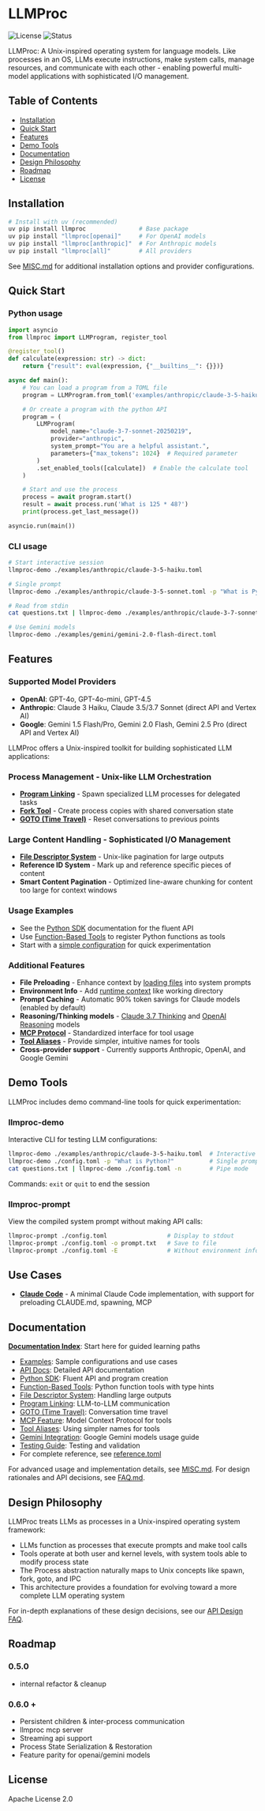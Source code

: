 # LLMProc

![License](https://img.shields.io/badge/license-Apache%202.0-blue)
![Status](https://img.shields.io/badge/status-active-green)

LLMProc: A Unix-inspired operating system for language models. Like processes in an OS, LLMs execute instructions, make system calls, manage resources, and communicate with each other - enabling powerful multi-model applications with sophisticated I/O management.

## Table of Contents

- [Installation](#installation)
- [Quick Start](#quick-start)
- [Features](#features)
- [Demo Tools](#demo-tools)
- [Documentation](#documentation)
- [Design Philosophy](#design-philosophy)
- [Roadmap](#roadmap)
- [License](#license)

## Installation

```bash
# Install with uv (recommended)
uv pip install llmproc               # Base package
uv pip install "llmproc[openai]"     # For OpenAI models
uv pip install "llmproc[anthropic]"  # For Anthropic models
uv pip install "llmproc[all]"        # All providers
```

See [MISC.md](MISC.md) for additional installation options and provider configurations.

## Quick Start

### Python usage

```python
import asyncio
from llmproc import LLMProgram, register_tool

@register_tool()
def calculate(expression: str) -> dict:
    return {"result": eval(expression, {"__builtins__": {}})}

async def main():
    # You can load a program from a TOML file
    program = LLMProgram.from_toml('examples/anthropic/claude-3-5-haiku.toml')

    # Or create a program with the python API
    program = (
        LLMProgram(
            model_name="claude-3-7-sonnet-20250219",
            provider="anthropic",
            system_prompt="You are a helpful assistant.",
            parameters={"max_tokens": 1024}  # Required parameter
        )
        .set_enabled_tools([calculate])  # Enable the calculate tool
    )

    # Start and use the process
    process = await program.start()
    result = await process.run('What is 125 * 48?')
    print(process.get_last_message())

asyncio.run(main())
```

### CLI usage

```bash
# Start interactive session
llmproc-demo ./examples/anthropic/claude-3-5-haiku.toml

# Single prompt
llmproc-demo ./examples/anthropic/claude-3-5-sonnet.toml -p "What is Python?"

# Read from stdin
cat questions.txt | llmproc-demo ./examples/anthropic/claude-3-7-sonnet.toml -n

# Use Gemini models
llmproc-demo ./examples/gemini/gemini-2.0-flash-direct.toml
```

## Features

### Supported Model Providers
- **OpenAI**: GPT-4o, GPT-4o-mini, GPT-4.5
- **Anthropic**: Claude 3 Haiku, Claude 3.5/3.7 Sonnet (direct API and Vertex AI)
- **Google**: Gemini 1.5 Flash/Pro, Gemini 2.0 Flash, Gemini 2.5 Pro (direct API and Vertex AI)

LLMProc offers a Unix-inspired toolkit for building sophisticated LLM applications:

### Process Management - Unix-like LLM Orchestration
- **[Program Linking](./examples/features/program-linking/main.toml)** - Spawn specialized LLM processes for delegated tasks
- **[Fork Tool](./examples/features/fork.toml)** - Create process copies with shared conversation state
- **[GOTO (Time Travel)](./examples/features/goto.toml)** - Reset conversations to previous points

### Large Content Handling - Sophisticated I/O Management
- **[File Descriptor System](./examples/features/file-descriptor/main.toml)** - Unix-like pagination for large outputs
- **Reference ID System** - Mark up and reference specific pieces of content
- **Smart Content Pagination** - Optimized line-aware chunking for content too large for context windows

### Usage Examples
- See the [Python SDK](./docs/python-sdk.md) documentation for the fluent API
- Use [Function-Based Tools](./docs/function-based-tools.md) to register Python functions as tools
- Start with a [simple configuration](./examples/anthropic/claude-3-5-haiku.toml) for quick experimentation

### Additional Features
- **File Preloading** - Enhance context by [loading files](./examples/features/preload.toml) into system prompts
- **Environment Info** - Add [runtime context](./examples/features/env-info.toml) like working directory
- **Prompt Caching** - Automatic 90% token savings for Claude models (enabled by default)
- **Reasoning/Thinking models** - [Claude 3.7 Thinking](./examples/anthropic/claude-3-7-thinking-high.toml) and [OpenAI Reasoning](./examples/openai/o3-mini-high.toml) models
- **[MCP Protocol](./examples/features/mcp.toml)** - Standardized interface for tool usage
- **[Tool Aliases](./examples/features/tool-aliases.toml)** - Provide simpler, intuitive names for tools
- **Cross-provider support** - Currently supports Anthropic, OpenAI, and Google Gemini

## Demo Tools

LLMProc includes demo command-line tools for quick experimentation:

### llmproc-demo

Interactive CLI for testing LLM configurations:

```bash
llmproc-demo ./examples/anthropic/claude-3-5-haiku.toml  # Interactive session
llmproc-demo ./config.toml -p "What is Python?"          # Single prompt
cat questions.txt | llmproc-demo ./config.toml -n        # Pipe mode
```

Commands: `exit` or `quit` to end the session

### llmproc-prompt

View the compiled system prompt without making API calls:

```bash
llmproc-prompt ./config.toml                 # Display to stdout
llmproc-prompt ./config.toml -o prompt.txt   # Save to file
llmproc-prompt ./config.toml -E              # Without environment info
```

## Use Cases
- **[Claude Code](./examples/claude-code/claude-code.toml)** - A minimal Claude Code implementation, with support for preloading CLAUDE.md, spawning, MCP

## Documentation

**[Documentation Index](./docs/index.md)**: Start here for guided learning paths

- [Examples](./examples/README.md): Sample configurations and use cases
- [API Docs](./docs/api/index.md): Detailed API documentation
- [Python SDK](./docs/python-sdk.md): Fluent API and program creation
- [Function-Based Tools](./docs/function-based-tools.md): Python function tools with type hints
- [File Descriptor System](./docs/file-descriptor-system.md): Handling large outputs
- [Program Linking](./docs/program-linking.md): LLM-to-LLM communication
- [GOTO (Time Travel)](./docs/goto-feature.md): Conversation time travel
- [MCP Feature](./docs/mcp-feature.md): Model Context Protocol for tools
- [Tool Aliases](./docs/tool-aliases.md): Using simpler names for tools
- [Gemini Integration](./docs/gemini.md): Google Gemini models usage guide
- [Testing Guide](./docs/testing.md): Testing and validation
- For complete reference, see [reference.toml](./examples/reference.toml)

For advanced usage and implementation details, see [MISC.md](MISC.md). For design rationales and API decisions, see [FAQ.md](FAQ.md).

## Design Philosophy

LLMProc treats LLMs as processes in a Unix-inspired operating system framework:

- LLMs function as processes that execute prompts and make tool calls
- Tools operate at both user and kernel levels, with system tools able to modify process state
- The Process abstraction naturally maps to Unix concepts like spawn, fork, goto, and IPC
- This architecture provides a foundation for evolving toward a more complete LLM operating system

For in-depth explanations of these design decisions, see our [API Design FAQ](./FAQ.md).

## Roadmap

### 0.5.0
- internal refactor & cleanup

### 0.6.0 +
- Persistent children & inter-process communication
- llmproc mcp server
- Streaming api support
- Process State Serialization & Restoration
- Feature parity for openai/gemini models

## License

Apache License 2.0
